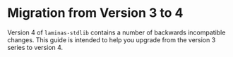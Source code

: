 # Migration from Version 3 to 4

Version 4 of `laminas-stdlib` contains a number of backwards incompatible changes. This guide is intended to help you upgrade from the version 3 series to version 4.
